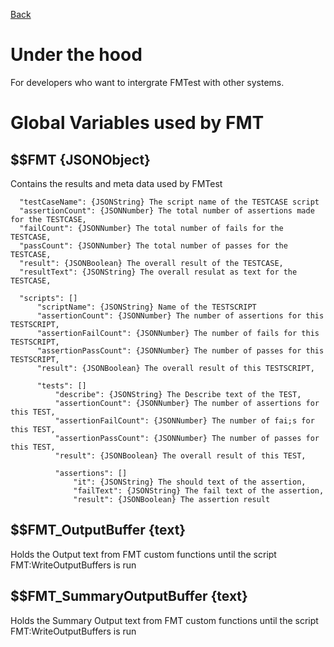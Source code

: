 [Back](Main.md)  

# Under the hood

For developers who want to intergrate FMTest with other systems.  



# Global Variables used by FMT  
## $$FMT {JSONObject}  
Contains the results and meta data used by FMTest  
```
  "testCaseName": {JSONString} The script name of the TESTCASE script
  "assertionCount": {JSONNumber} The total number of assertions made for the TESTCASE,
  "failCount": {JSONNumber} The total number of fails for the TESTCASE,
  "passCount": {JSONNumber} The total number of passes for the TESTCASE,
  "result": {JSONBoolean} The overall result of the TESTCASE,
  "resultText": {JSONString} The overall resulat as text for the TESTCASE,

  "scripts": []
      "scriptName": {JSONString} Name of the TESTSCRIPT
      "assertionCount": {JSONNumber} The number of assertions for this TESTSCRIPT,
      "assertionFailCount": {JSONNumber} The number of fails for this TESTSCRIPT,
      "assertionPassCount": {JSONNumber} The number of passes for this TESTSCRIPT,
      "result": {JSONBoolean} The overall result of this TESTSCRIPT,

      "tests": []
          "describe": {JSONString} The Describe text of the TEST,
          "assertionCount": {JSONNumber} The number of assertions for this TEST,
          "assertionFailCount": {JSONNumber} The number of fai;s for this TEST,
          "assertionPassCount": {JSONNumber} The number of passes for this TEST,
          "result": {JSONBoolean} The overall result of this TEST,

          "assertions": []
              "it": {JSONString} The should text of the assertion,
              "failText": {JSONString} The fail text of the assertion,
              "result": {JSONBoolean} The assertion result
```

## $$FMT_OutputBuffer {text}  
Holds the Output text from FMT custom functions until the script FMT:WriteOutputBuffers is run  

## $$FMT_SummaryOutputBuffer {text}  
Holds the Summary Output text from FMT custom functions until the script FMT:WriteOutputBuffers is run 